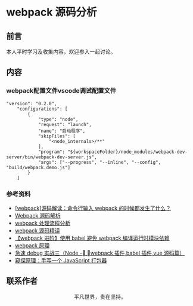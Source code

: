 # webpack 源码分析

## 前言

本人平时学习及收集内容，欢迎参入一起讨论。

## 内容

### webpack配置文件vscode调试配置文件

```
"version": "0.2.0",
    "configurations": [
        {
            "type": "node",
            "request": "launch",
            "name": "启动程序",
            "skipFiles": [
                "<node_internals>/**"
            ],
            "program": "${workspaceFolder}/node_modules/webpack-dev-server/bin/webpack-dev-server.js",
            "args": ["--progress", "--inline", "--config", "build/webpack.demo.js"]
        }
    ]
```

### 参考资料

- [[webpack]源码解读：命令行输入 webpack 的时候都发生了什么？](https://github.com/DDFE/DDFE-blog/issues/12)
- [Webpack 源码解析](https://github.com/lihongxun945/diving-into-webpack)
- [webpack 处理流程分析](https://mp.weixin.qq.com/s/1BH90Nn6rfcOfywGpvWwhA)
- [webpack 源码精读](https://mp.weixin.qq.com/s/BuCRMzfmjSZKWk_zhEeVag)
- [【webpack 进阶】使用 babel 避免 webpack 编译运行时模块依赖](https://github.com/alienzhou/blog/issues/18)
- [webpack 原理](https://segmentfault.com/a/1190000015088834)
- [急速 debug 实战三（Node - webpack 插件,babel 插件,vue 源码篇）](https://juejin.im/post/5c6b6defe51d45798b51e4b2)
- [窥探原理：手写一个 JavaScript 打包器](https://juejin.im/post/5e04c935e51d4557ea02c097)

## 联系作者

<div align="center">
    <p>
        平凡世界，贵在坚持。
    </p>
    <img :src="$withBase('/about/contact.png')" />
</div>
